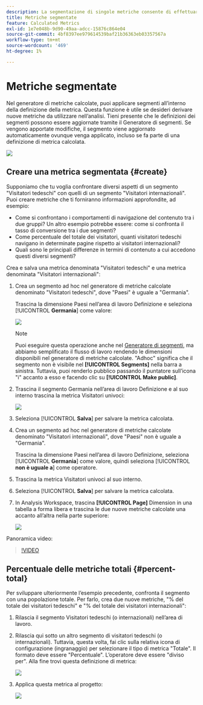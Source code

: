 ```yaml
---
description: La segmentazione di singole metriche consente di effettuare confronti di metriche all’interno dello stesso rapporto.
title: Metriche segmentate
feature: Calculated Metrics
exl-id: 1e7e048b-9d90-49aa-adcc-15876c864e04
source-git-commit: 4bf8397ee979614539baf21b36363eb03357567a
workflow-type: tm+mt
source-wordcount: '469'
ht-degree: 1%

---
```


# Metriche segmentate

Nel generatore di metriche calcolate, puoi applicare segmenti all’interno della definizione della metrica. Questa funzione è utile se desideri derivare nuove metriche da utilizzare nell’analisi. Tieni presente che le definizioni dei segmenti possono essere aggiornate tramite il Generatore di segmenti. Se vengono apportate modifiche, il segmento viene aggiornato automaticamente ovunque venga applicato, incluso se fa parte di una definizione di metrica calcolata.

![](assets/german-visitors.png)

## Creare una metrica segmentata {#create}

Supponiamo che tu voglia confrontare diversi aspetti di un segmento &quot;Visitatori tedeschi&quot; con quelli di un segmento &quot;Visitatori internazionali&quot;. Puoi creare metriche che ti forniranno informazioni approfondite, ad esempio:

* Come si confrontano i comportamenti di navigazione del contenuto tra i due gruppi? Un altro esempio potrebbe essere: come si confronta il tasso di conversione tra i due segmenti?
* Come percentuale del totale dei visitatori, quanti visitatori tedeschi navigano in determinate pagine rispetto ai visitatori internazionali?
* Quali sono le principali differenze in termini di contenuto a cui accedono questi diversi segmenti?

Crea e salva una metrica denominata &quot;Visitatori tedeschi&quot; e una metrica denominata &quot;Visitatori internazionali&quot;:

1. Crea un segmento ad hoc nel generatore di metriche calcolate denominato &quot;Visitatori tedeschi&quot;, dove &quot;Paesi&quot; è uguale a &quot;Germania&quot;.

   Trascina la dimensione Paesi nell’area di lavoro Definizione e seleziona [!UICONTROL **Germania**] come valore:

   ![](assets/segment-from-dimension.png)

   >[!NOTE]
   >
   >Puoi eseguire questa operazione anche nel [Generatore di segmenti](/help/components/segmentation/segmentation-workflow/seg-build.md), ma abbiamo semplificato il flusso di lavoro rendendo le dimensioni disponibili nel generatore di metriche calcolate. &quot;Adhoc&quot; significa che il segmento non è visibile nel **[!UICONTROL Segments]** nella barra a sinistra. Tuttavia, puoi renderlo pubblico passando il puntatore sull’icona &quot;i&quot; accanto a esso e facendo clic su **[!UICONTROL Make public]**.

1. Trascina il segmento Germania nell’area di lavoro Definizione e al suo interno trascina la metrica Visitatori univoci:

   ![](assets/german-visitors.png)

1. Seleziona [!UICONTROL **Salva**] per salvare la metrica calcolata.

1. Crea un segmento ad hoc nel generatore di metriche calcolate denominato &quot;Visitatori internazionali&quot;, dove &quot;Paesi&quot; non è uguale a &quot;Germania&quot;.

   Trascina la dimensione Paesi nell’area di lavoro Definizione, seleziona [!UICONTROL **Germania**] come valore, quindi seleziona [!UICONTROL **non è uguale a**] come operatore.

1. Trascina la metrica Visitatori univoci al suo interno.

1. Seleziona [!UICONTROL **Salva**] per salvare la metrica calcolata.

1. In Analysis Workspace, trascina **[!UICONTROL Page]** Dimension in una tabella a forma libera e trascina le due nuove metriche calcolate una accanto all’altra nella parte superiore:

   ![](assets/workspace-pages.png)

Panoramica video:

>[!VIDEO](https://video.tv.adobe.com/v/25407/?quality=12)

## Percentuale delle metriche totali {#percent-total}

Per sviluppare ulteriormente l’esempio precedente, confronta il segmento con una popolazione totale. Per farlo, crea due nuove metriche, &quot;% del totale dei visitatori tedeschi&quot; e &quot;% del totale dei visitatori internazionali&quot;:

1. Rilascia il segmento Visitatori tedeschi (o internazionali) nell’area di lavoro.
1. Rilascia qui sotto un altro segmento di visitatori tedeschi (o internazionali). Tuttavia, questa volta, fai clic sulla relativa icona di configurazione (ingranaggio) per selezionare il tipo di metrica &quot;Totale&quot;. Il formato deve essere &quot;Percentuale&quot;. L’operatore deve essere &quot;diviso per&quot;. Alla fine trovi questa definizione di metrica:

   ![](assets/cm_metric_total.png)

1. Applica questa metrica al progetto:

   ![](assets/cm_percent_total.png)
